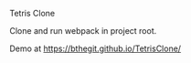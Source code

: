 Tetris Clone

Clone and run webpack in project root.

Demo at https://bthegit.github.io/TetrisClone/

